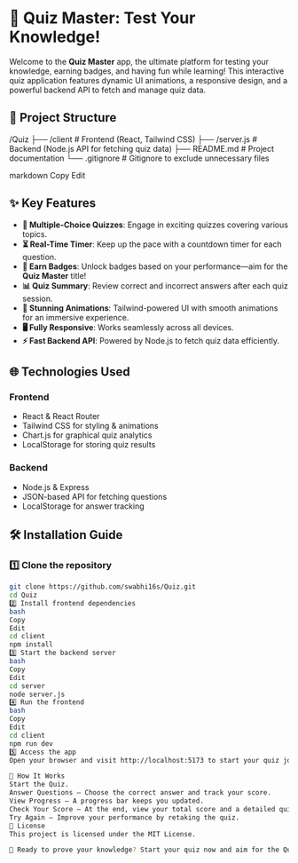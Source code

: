 # 🧠 Quiz Master: Test Your Knowledge!

Welcome to the **Quiz Master** app, the ultimate platform for testing your knowledge, earning badges, and having fun while learning! This interactive quiz application features dynamic UI animations, a responsive design, and a powerful backend API to fetch and manage quiz data.

## 🚀 Project Structure
/Quiz ├── /client # Frontend (React, Tailwind CSS) ├── /server.js # Backend (Node.js API for fetching quiz data) ├── README.md # Project documentation └── .gitignore # Gitignore to exclude unnecessary files

markdown
Copy
Edit

## ✨ Key Features

- **🎯 Multiple-Choice Quizzes**: Engage in exciting quizzes covering various topics.
- **⏳ Real-Time Timer**: Keep up the pace with a countdown timer for each question.
- **🏅 Earn Badges**: Unlock badges based on your performance—aim for the **Quiz Master** title!
- **📊 Quiz Summary**: Review correct and incorrect answers after each quiz session.
- **🎨 Stunning Animations**: Tailwind-powered UI with smooth animations for an immersive experience.
- **🖥️ Fully Responsive**: Works seamlessly across all devices.
- **⚡ Fast Backend API**: Powered by Node.js to fetch quiz data efficiently.

## 🌐 Technologies Used

### **Frontend**
- React & React Router
- Tailwind CSS for styling & animations
- Chart.js for graphical quiz analytics
- LocalStorage for storing quiz results

### **Backend**
- Node.js & Express
- JSON-based API for fetching questions
- LocalStorage for answer tracking

## 🛠 Installation Guide

### 1️⃣ Clone the repository

```bash
git clone https://github.com/swabhi16s/Quiz.git
cd Quiz
2️⃣ Install frontend dependencies
bash
Copy
Edit
cd client
npm install
3️⃣ Start the backend server
bash
Copy
Edit
cd server
node server.js
4️⃣ Run the frontend
bash
Copy
Edit
cd client
npm run dev
5️⃣ Access the app
Open your browser and visit http://localhost:5173 to start your quiz journey! 🎉

🏅 How It Works
Start the Quiz.
Answer Questions – Choose the correct answer and track your score.
View Progress – A progress bar keeps you updated.
Check Your Score – At the end, view your total score and a detailed quiz summary.
Try Again – Improve your performance by retaking the quiz.
📄 License
This project is licensed under the MIT License.

🚀 Ready to prove your knowledge? Start your quiz now and aim for the Quiz Master badge! 🏆













